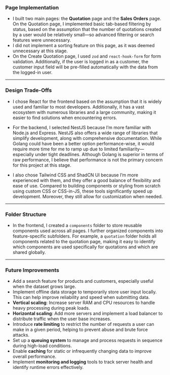 ### Page Implementation

- I built two main pages: the **Quotation** page and the **Sales Orders** page. On the Quotation page, I implemented basic tab-based filtering by status, based on the assumption that the number of quotations created by a user would be relatively small—so advanced filtering or search features were unnecessary.
- I did not implement a sorting feature on this page, as it was deemed unnecessary at this stage.
- On the Create Quotation page, I used `zod` and `react-hook-form` for form validation. Additionally, if the user is logged in as a customer, the customer input field will be pre-filled automatically with the data from the logged-in user.

---

### Design Trade-Offs

- I chose React for the frontend based on the assumption that it is widely used and familiar to most developers. Additionally, it has a vast ecosystem with numerous libraries and a large community, making it easier to find solutions when encountering errors.

- For the backend, I selected NestJS because I’m more familiar with Node.js and Express. NestJS also offers a wide range of libraries that simplify development, along with comprehensive documentation. While Golang could have been a better option performance-wise, it would require more time for me to ramp up due to limited familiarity—especially under tight deadlines. Although Golang is superior in terms of raw performance, I believe that performance is not the primary concern for this project at this stage.

- I also chose Tailwind CSS and ShadCN UI because I’m more experienced with them, and they offer a good balance of flexibility and ease of use. Compared to building components or styling from scratch using custom CSS or CSS-in-JS, these tools significantly speed up development. Moreover, they still allow for customization when needed.

---

### Folder Structure

- In the frontend, I created a `components` folder to store reusable components used across all pages. I further organized components into feature-specific subfolders. For example, a `quotation` folder holds all components related to the quotation page, making it easy to identify which components are used specifically for quotations and which are shared globally.

---

### Future Improvements

- Add a search feature for products and customers, especially useful when the dataset grows large.
- Implement offline data storage to temporarily store user input locally. This can help improve reliability and speed when submitting data.
- **Vertical scaling**: Increase server RAM and CPU resources to handle heavy processing during peak loads.
- **Horizontal scaling**: Add more servers and implement a load balancer to distribute traffic when the user base increases.
- Introduce **rate limiting** to restrict the number of requests a user can make in a given period, helping to prevent abuse and brute force attacks.
- Set up a **queuing system** to manage and process requests in sequence during high-load conditions.
- Enable **caching** for static or infrequently changing data to improve overall performance.
- Implement **monitoring and logging** tools to track server health and identify runtime errors effectively.
